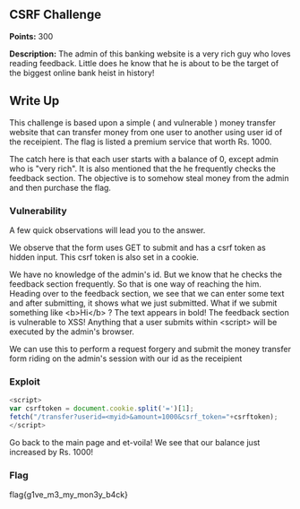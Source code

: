 ## CSRF Challenge 
**Points:** 300

**Description:**
The admin of this banking website is a very rich guy who loves reading feedback.
Little does he know that he is about to be the target of the biggest online bank heist in history!

## Write Up
This challenge is based upon a simple ( and vulnerable ) money transfer website that can transfer money from one user to another using user id of the receipient. The flag is listed a premium service that worth Rs. 1000. 

The catch here is that each user starts with a balance of 0, except admin who is "very rich". It is also mentioned that the he frequently checks the feedback section.
The objective is to somehow steal money from the admin  and then purchase the flag.

### Vulnerability
A few quick observations will lead you to the answer.

We observe that the form uses GET to submit and has a csrf token as hidden input. This csrf token is also set in a cookie.

We have no knowledge of the admin's id. But we know that he checks the feedback section frequently. So that is one way of reaching the him. Heading over to the feedback section, we see that we can enter some text and after submitting, it shows what we just submitted. What if we submit something like &lt;b&gt;Hi&lt;/b&gt; ? The text appears in bold! The feedback section is vulnerable to XSS!
Anything that a user submits within &lt;script&gt; will be executed by the admin's browser. 

We can use this to perform a request forgery and submit the money transfer form riding on the admin's session with our id as the receipient

### Exploit

```js
<script>
var csrftoken = document.cookie.split('=')[1];
fetch("/transfer?userid=<myid>&amount=1000&csrf_token="+csrftoken);
</script>
```

Go back to the main page and et-voila! We see that our balance just increased by Rs. 1000!

### Flag
flag{g1ve_m3_my_mon3y_b4ck}